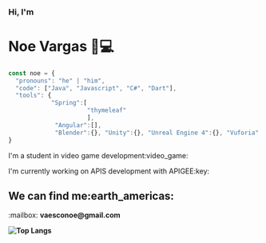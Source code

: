 ### Hi, I'm <h1>Noe Vargas 👋:computer:</h1>

```javascript
const noe = {
  "pronouns": "he" | "him",
  "code": ["Java", "Javascript", "C#", "Dart"],
  "tools": {
            "Spring":[
                      "thymeleaf"
                      ],
             "Angular":[],
             "Blender":{}, "Unity":{}, "Unreal Engine 4":{}, "Vuforia":{}, "Photoshop":["Fundamentals"]}
}
```

<p>I'm a student in video game development:video_game:</p>
<p>I'm currently working on APIS development with APIGEE:key:</p>

<h2>We can find me:earth_americas:</h2>
<p>:mailbox: <strong>vaesconoe@gmail.com<strong></p>

![Top Langs](https://github-readme-stats.vercel.app/api/top-langs/?username=anuraghazra&hide_langs_below=1)
